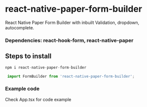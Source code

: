 # react-native-paper-form-builder

React Native Paper Form Builder with inbuilt Validation, dropdown, autocomplete.

### Dependencies: react-hook-form, react-native-paper

## Steps to install

```javascript
npm i react-native-paper-form-builder
```

```javascript
 import FormBuilder from 'react-native-paper-form-builder';
```

### Example code
Check App.tsx for code example
